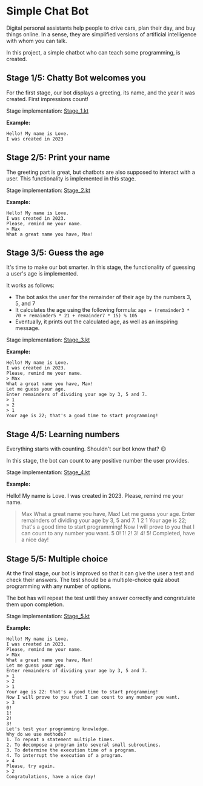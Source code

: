 # Simple Chat Bot

Digital personal assistants 
help people to drive cars, plan their
day, and buy things online. In a sense, they are simplified 
versions of artificial intelligence with whom you can talk.

In this project, a simple chatbot who can teach some programming, is created. 


## Stage 1/5: Chatty Bot welcomes you

For the first stage, our bot displays a greeting, its name, and the year it was created.
First impressions count!

Stage implementation: [Stage_1.kt](src/bot/Stage_1.kt)
    
**Example:**

    Hello! My name is Love.
    I was created in 2023

## Stage 2/5: Print your name

The greeting part is great, but chatbots are also supposed to
interact with a user. This functionality is implemented in this stage.

Stage implementation: [Stage_2.kt](src/bot/Stage_2.kt)

**Example:**

    Hello! My name is Love.
    I was created in 2023.
    Please, remind me your name.
    > Max
    What a great name you have, Max!

## Stage 3/5: Guess the age

It's time to make our bot smarter. In this stage, the functionality of guessing a user's
age is implemented.

It works as follows:

- The bot asks the user for the remainder of their age by the numbers 3, 5, and 7
- It calculates the age using the following formula:
`age = (remainder3 * 70 + remainder5 * 21 + remainder7 * 15) % 105`
- Eventually, it prints out the calculated age, as well as an inspiring message.

Stage implementation: [Stage_3.kt](src/bot/Stage_3.kt)

**Example:**

    Hello! My name is Love.
    I was created in 2023.
    Please, remind me your name.
    > Max
    What a great name you have, Max!
    Let me guess your age.
    Enter remainders of dividing your age by 3, 5 and 7.
    > 1
    > 2
    > 1
    Your age is 22; that's a good time to start programming!

## Stage 4/5: Learning numbers
 Everything starts with counting. Shouldn't our bot know that? 😉

In this stage, the bot can count to any positive number the user provides.

Stage implementation: [Stage_4.kt](src/bot/Stage_4.kt)

**Example:**

Hello! My name is Love.
I was created in 2023.
Please, remind me your name.
> Max
What a great name you have, Max!
Let me guess your age.
Enter remainders of dividing your age by 3, 5 and 7.
> 1
> 2
> 1
Your age is 22; that's a good time to start programming!
Now I will prove to you that I can count to any number you want.
> 5
0!
1!
2!
3!
4!
5!
Completed, have a nice day!

## Stage 5/5: Multiple choice

At the final stage, our bot is improved so that it can give the user a test and check 
their answers. The test should be a multiple-choice
quiz about programming with any number of options.

The bot has will repeat the test until they answer 
correctly and congratulate them upon completion.

Stage implementation: [Stage_5.kt](src/bot/Stage_5.kt)

**Example:**

    Hello! My name is Love.
    I was created in 2023.
    Please, remind me your name.
    > Max
    What a great name you have, Max!
    Let me guess your age.
    Enter remainders of dividing your age by 3, 5 and 7.
    > 1
    > 2
    > 1
    Your age is 22: that's a good time to start programming!
    Now I will prove to you that I can count to any number you want.
    > 3
    0!
    1!
    2!
    3!
    Let's test your programming knowledge.
    Why do we use methods?
    1. To repeat a statement multiple times.
    2. To decompose a program into several small subroutines.
    3. To determine the execution time of a program.
    4. To interrupt the execution of a program.
    > 4
    Please, try again.
    > 2
    Congratulations, have a nice day!




